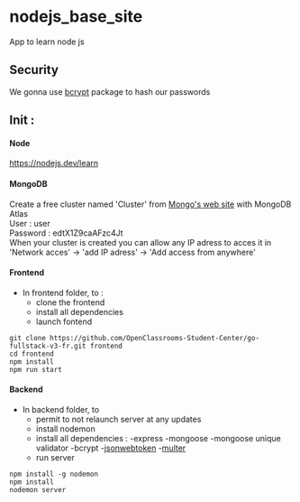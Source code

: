 # nodejs_base_site

App to learn node js


## Security
We gonna use [bcrypt](https://www.npmjs.com/package/bcrypt) package to hash our passwords

## Init : 
#### Node
https://nodejs.dev/learn
#### MongoDB
Create a free cluster named 'Cluster' from [Mongo's web site](https://www.mongodb.com/try?initial=true#community) with MongoDB Atlas  
User : user  
Password : edtX1Z9caAFzc4Jt  
When your cluster is created you can allow any IP adress to acces it in 'Network acces' -> 'add IP adress' -> 'Add access from anywhere'

#### Frontend 
- In frontend folder, to : 
    * clone the frontend
    * install all dependencies
    * launch fontend
```
git clone https://github.com/OpenClassrooms-Student-Center/go-fullstack-v3-fr.git frontend
cd frontend
npm install
npm run start
```

#### Backend
- In backend folder, to
    * permit to not relaunch server at any updates
    * install nodemon
    * install all dependencies : 
        -express
        -mongoose
        -mongoose unique validator
        -bcrypt
        -[jsonwebtoken](https://www.npmjs.com/package/jsonwebtoken)
        -[multer](https://www.npmjs.com/package/multer)
    * run server
```
npm install -g nodemon
npm install
nodemon server
```
